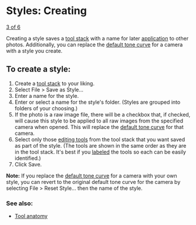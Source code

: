 Styles: Creating
================

[3 of 6](Styles-Exporting.html)

Creating a style saves a [tool stack](Tool_Stack.html) with a name for
later [application](Styles-Applying.html) to other photos. Additionally,
you can replace the [default tone curve](Default_Tone_Curve.html) for a
camera with a style you create.

To create a style:
------------------

1.  Create a [tool stack](Tool_Stack.html) to your liking.
2.  Select File \> Save as Style...
3.  Enter a name for the style.
4.  Enter or select a name for the style's folder. (Styles are grouped
    into folders of your choosing.)
5.  If the photo is a raw image file, there will be a checkbox that, if
    checked, will cause this style to be applied to all raw images from
    the specified camera when opened. This will replace the [default
    tone curve](Default_Tone_Curve.html) for that camera.
6.  Select only those [editing tools](Tools-Editing.html) from the tool
    stack that you want saved as part of the style. (The tools are shown
    in the same order as they are in the tool stack. It's best if you
    [labeled](Tool_Anatomy.html) the tools so each can be easily
    identified.)
7.  Click Save.

**Note:** If you replace the [default tone
curve](Default_Tone_Curve.html) for a camera with your own style, you
can revert to the original default tone curve for the camera by
selecting File \> Reset Style... then the name of the style.

### See also:

-   [Tool anatomy](Tool_Anatomy.html)

